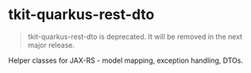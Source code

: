 # tkit-quarkus-rest-dto

> tkit-quarkus-rest-dto is deprecated. It will be removed in the next major release.

Helper classes for JAX-RS - model mapping, exception handling, DTOs. 
